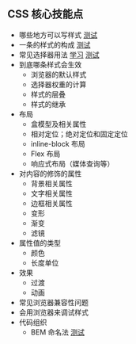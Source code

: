 ## CSS 核心技能点
* 哪些地方可以写样式 [测试](where/test.md)
* 一条的样式的构成 [测试](basic/test.md)
* 常见选择器用法 [学习](https://developer.mozilla.org/zh-CN/docs/Web/Guide/CSS/Getting_started/Selectors) [测试](selector/test.md)
* 到底哪条样式会生效
  * 浏览器的默认样式
  * 选择器权重的计算
  * 样式的层叠
  * 样式的继承
* 布局
  * 盒模型及相关属性
  * 相对定位；绝对定位和固定定位
  * inline-block 布局
  * Flex 布局
  * 响应式布局（媒体查询等）
* 对内容的修饰的属性
  * 背景相关属性
  * 文字相关属性
  * 边框相关属性
  * 变形
  * 渐变
  * 滤镜
* 属性值的类型
  * 颜色
  * 长度单位
* 效果
  * 过渡
  * 动画
* 常见浏览器兼容性问题
* 会用浏览器来调试样式
* 代码组织
  * BEM 命名法 [测试](bem/test.md)
